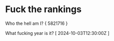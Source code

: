 # Fuck the rankings

Who the hell am I?
{ 5821716 }

What fucking year is it?
[ 2024-10-03T12:30:00Z ]

